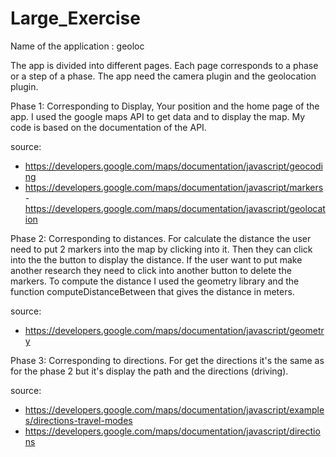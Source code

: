# Large_Exercise

Name of the application : geoloc

The app is divided into different pages. Each page corresponds to a phase or a step of a phase.
The app need the camera plugin and the geolocation plugin.


Phase 1: Corresponding to Display, Your position and the home page of the app. 
I used the google maps API to get data and to display the map.
My code is based on the documentation of the API.

source:
- https://developers.google.com/maps/documentation/javascript/geocoding
- https://developers.google.com/maps/documentation/javascript/markers
-https://developers.google.com/maps/documentation/javascript/geolocation


Phase 2: Corresponding to distances. For calculate the distance the user need to put 2 markers into the map by clicking into it. Then they can click into the the button to display the distance. If the user want to put make another research they need to click into another button to delete the markers. 
To compute the distance I used the geometry library and the function computeDistanceBetween that gives the distance in meters.

source: 
- https://developers.google.com/maps/documentation/javascript/geometry

Phase 3: Corresponding to directions. For get the directions it's the same as for the phase 2 but it's display the path and the directions (driving).

source:
- https://developers.google.com/maps/documentation/javascript/examples/directions-travel-modes
- https://developers.google.com/maps/documentation/javascript/directions
